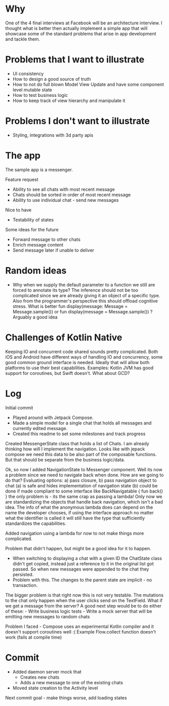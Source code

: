 # Why
One of the 4 final interviews at Facebook will be an architecture interview.
I thought what is better then actually implement a simple app that will showcase
some of the standard problems that arise in app development and tackle them.

# Problems that I want to illustrate
* UI consistency
* How to design a good source of truth
* How to not do full blown Model View Update and have some component level mutable state
* How to test business logic
* How to keep track of view hierarchy and manipulate it

# Problems I don't want to illustrate
* Styling, integrations with 3d party apis

# The app
The sample app is a messenger.

Feature request
* Ability to see all chats with most recent message
* Chats should be sorted in order of most recent message
* Ability to use individual chat - send new messages

Nice to have
* Testability of states

Some ideas for the future
* Forward message to other chats
* Enrich message content
* Send message later if unable to deliver

# Random ideas

* Why when we supply the default parameter to a function we still are forced to
annotate its type? The inference should not be too complicated since we are already
giving it an object of a specific type. Also from the programmer's perspective
this should offload cognitive stress. What is better
  fun display(message: Message = Message.sample())
  or
  fun display(message = Message.sample())
  ? Arguably a good idea

# Challenges of Kotlin Native
Keeping IO and concurrent code shared sounds pretty complicated. Both iOS and Android have
different ways of handling IO and concurrency, some good common ground interface is needed.
Ideally that will allow both platforms to use their best capabilities.
Examples:
Kotlin JVM has good support for coroutines, but Swift doesn't. What about GCD?

# Log

Initial commit
* Played around with Jetpack Compose.
* Made a simple model for a single chat that holds all messages
and currently edited message.
* Created this readme to set some milestones and track progress

Created MessengerState class that holds a list of Chats.
I am already thinking how will I implement the navigation.
Looks like with jepack compose we need this data to be also part of the
composable functions. But that should be separate from the business logic/data.

Ok, so now I added NavigationState to Messenger component.
Well its now a problem since we need to navigate back when done. How are we
going to do that? Evaluating options: a) pass closure, b) pass navigation object to chat
(a) is safe and hides implementation of navigation state
(b) could be done if made compliant to some interface like BackNavigatable { fun back() }
  the only problem is - its the same crap as passing a lambda! Only now we are standardizing
  the objects that handle back navigation, which isn't a bad idea. The info of what the
  anonymous lambda does can depend on the name the developer chooses, if using the interface approach
  no matter what the identifier is called it will still have the type that sufficiently
  standardizes the capabilities.

Added navigation using a lambda for now to not make things more complicated.

Problem that didn't happen, but might be a good idea for it to happen.
* When switching to displaying a chat with a given ID the ChatState class
  didn't get copied, instead just a reference to it in the original list got passed.
  So when new messages were appended to the chat they persisted.
* Problem with this. The changes to the parent state are implicit - no transaction.

The bigger problem is that right now this is not very testable. The mutations to the
chat only happen when the user clicks send on the TextField. What if we get a message from the server?
A good next step would be to do either of these:
    - Write business logic tests
    - Write a mock server that will be emitting new messages to random chats

Problem I faced - Compose uses an experimental Kotlin compiler
and it doesn't support coroutines well :(
Example Flow<T>.collect function doesn't work (fails at compile time)

# Commit
* Added daemon server mock that
    - Creates new chats
    - Adds a new message to one of the existing chats
* Moved state creation to the Activity level

Next commit goal - make things worse, add loading states




